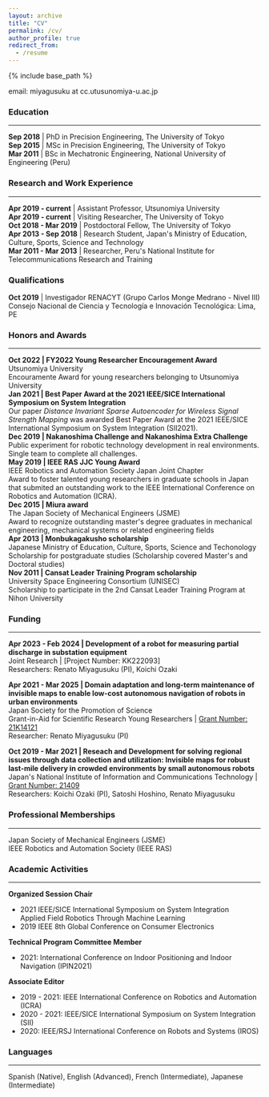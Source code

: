 ```yaml
---
layout: archive
title: "CV"
permalink: /cv/
author_profile: true
redirect_from:
  - /resume
---
```


{% include base_path %}

email: miyagusuku at cc.utusunomiya-u.ac.jp <br/>

### Education
---
**Sep 2018**  | PhD in Precision Engineering, The University of Tokyo <br/>
**Sep 2015**  | MSc in Precision Engineering, The University of Tokyo <br/>
**Mar 2011**  | BSc in Mechatronic Engineering, National University of Engineering (Peru)

### Research and Work Experience
---
**Apr 2019 - current** | Assistant Professor, Utsunomiya University <br/>
**Apr 2019 - current** | Visiting Researcher, The University of Tokyo <br/>
**Oct 2018 - Mar 2019** | Postdoctoral Fellow, The University of Tokyo <br/>
**Apr 2013 - Sep 2018** | Research Student, Japan's Ministry of Education, Culture, Sports, Science and Technology <br/>
**Mar 2011 - Mar 2013** | Researcher, Peru's National Institute for Telecommunications Research and Training <br/>

### Qualifications
**Oct 2019** | Investigador RENACYT (Grupo Carlos Monge Medrano - Nivel III)<br/> Consejo Nacional de Ciencia y Tecnología e Innovación Tecnológica: Lima, PE

### Honors and Awards
---
**Oct 2022 | FY2022 Young Researcher Encouragement Award** <br/>
Utsunomiya University <br/>
Encouramente Award for young researchers belonging to Utsunomiya University <br/>
**Jan 2021 | Best Paper Award at the 2021 IEEE/SICE International Symposium on System Integration** <br/>
Our paper *Distance Invariant Sparse Autoencoder for Wireless Signal Strength Mapping* was awarded Best Paper Award at the 2021 IEEE/SICE International Symposium on System Integration (SII2021). <br/>
**Dec 2019 | Nakanoshima Challenge and Nakanoshima Extra Challenge** <br/>
Public experiment for robotic technology development in real environments. <br/>
Single team to complete all challenges. <br/>
**May 2019 | IEEE RAS JJC Young Award** <br/>
IEEE Robotics and Automation Society Japan Joint Chapter <br/>
Award to foster talented young researchers in graduate schools in Japan that submited an outstanding work to the IEEE International Conference on Robotics and Automation (ICRA). <br/>
**Dec 2015 | Miura award** <br/>
The Japan Society of Mechanical Engineers (JSME) <br/>
Award to recognize outstanding master's degree graduates in mechanical engineering, mechanical systems or related engineering fields <br/>
**Apr 2013 | Monbukagakusho scholarship** <br/>
Japanese Ministry of Education, Culture, Sports, Science and Techonology <br/>
Scholarship for postgraduate studies (Scholarship covered Master's and Doctoral studies) <br/>
**Nov 2011 | Cansat Leader Training Program scholarship** <br/>
University Space Engineering Consortium (UNISEC) <br/>
Scholarship to participate in the 2nd Cansat Leader Training Program at Nihon University <br/>

### Funding
---
**Apr 2023 - Feb 2024 | Development of a robot for measuring partial discharge in substation equipment** <br/>
Joint Research | [Project Number: KK222093]<br/>
Researchers: Renato Miyagusuku (PI), Koichi Ozaki<br/>

**Apr 2021 - Mar 2025 | Domain adaptation and long-term maintenance of invisible maps to enable low-cost autonomous navigation of robots in urban environments** <br/>
Japan Society for the Promotion of Science <br/>
Grant-in-Aid for Scientific Research Young Researchers | [Grant Number: 21K14121](https://kaken.nii.ac.jp/ja/grant/KAKENHI-PROJECT-21K14121/)<br/>
Researcher: Renato Miyagusuku (PI)<br/>

**Oct 2019 - Mar 2021 | Reseach and Development for solving regional issues through data collection and utilization: Invisible maps for robust last-mile delivery in crowded environments by small autonomous robots** <br/>
Japan's National Institute of Information and Communications Technology | [Grant Number: 21409](https://www.nict.go.jp/collabo/commission/k_21409.html)<br/>
Researchers: Koichi Ozaki (PI), Satoshi Hoshino, Renato Miyagusuku <br/>

### Professional Memberships
---
Japan Society of Mechanical Engineers (JSME) <br/>
IEEE Robotics and Automation Society (IEEE RAS) <br/>

### Academic Activities
---
**Organized Session Chair** <br/>
* 2021 IEEE/SICE International Symposium on System Integration <br/>
  Applied Field Robotics Through Machine Learning
* 2019 IEEE 8th Global Conference on Consumer Electronics

**Technical Program Committee Member**
* 2021: International Conference on Indoor Positioning and Indoor Navigation (IPIN2021)

**Associate Editor** <br/>
* 2019 - 2021: IEEE International Conference on Robotics and Automation (ICRA)
* 2020 - 2021: IEEE/SICE International Symposium on System Integration (SII)
* 2020: IEEE/RSJ International Conference on Robots and Systems (IROS)

### Languages
---
Spanish (Native), English (Advanced), French (Intermediate), Japanese (Intermediate) <br/>
